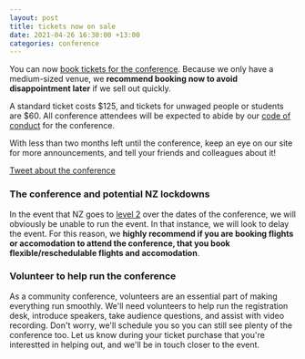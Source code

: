 ```yaml
---
layout: post
title: tickets now on sale
date: 2021-04-26 16:30:00 +13:00
categories: conference
---
```


You can now [book tickets for  the conference](https://ti.to/javascript-nz/nz-js-con-2021). Because we only have a medium-sized venue, we __recommend booking now to avoid disappointment later__ if we sell out quickly.

A standard ticket costs $125, and tickets for unwaged people or students are $60. All conference attendees will be expected to abide by our [code of conduct](/code-of-conduct/) for the conference.

With less than two months left until the conference, keep an eye on our site for more announcements, and tell your friends and colleagues about it!

<a href='https://twitter.com/intent/tweet?text=Come%20to%20NZ%27s%20dedicated%20national%20JS%20conf%20nz.js(con)%3B%20on%20June%2021%20%26%2022.%20Buy%20tickets%20now%20at%20http%3A%2F%2Fconference.javascript.org.nz%2F%20%23jsnz'>Tweet about the conference</a>

### The conference and potential NZ lockdowns

In the event that NZ goes to [level 2](https://covid19.govt.nz/alert-system/alert-level-2/#gatherings-and-events) over the dates of the conference, we will obviously be unable to run the event. In that instance, we will look to delay the event. For this reason, we __highly recommend if you are booking flights or accomodation to attend the conference, that you book flexible/reschedulable flights and accomodation__.

### Volunteer to help run the conference

As a community conference, volunteers are an essential part of making everything run smoothly. We'll need volunteers to help run the registration desk, introduce speakers, take audience questions, and assist with video recording. Don't worry, we'll schedule you so you can still see plenty of the conference too. Let us know during your ticket purchase that you're interestted in helping out, and we'll be in touch closer to the event.
